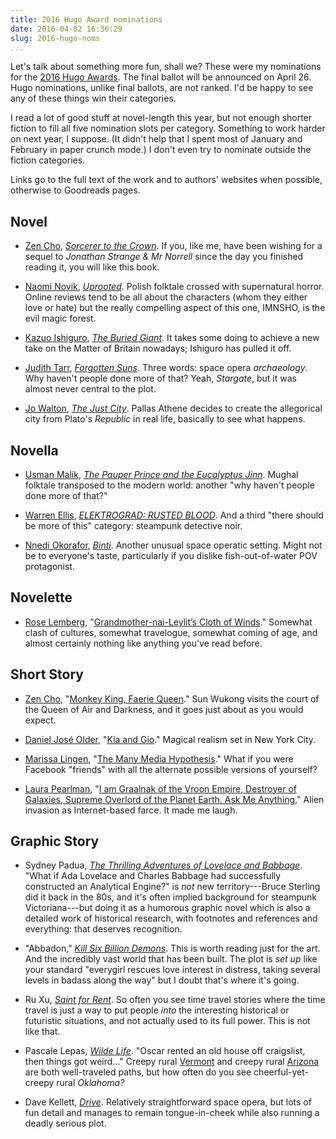 ```yaml
---
title: 2016 Hugo Award nominations
date: 2016-04-02 16:36:29
slug: 2016-hugo-noms
...
```


Let's talk about something more fun, shall we?  These were my
nominations for the [2016 Hugo Awards](https://www.thehugoawards.org/).
The final ballot will be announced on April 26.  Hugo nominations,
unlike final ballots, are not ranked.  I'd be happy to see any of
these things win their categories.

I read a lot of good stuff at novel-length this year, but not enough
shorter fiction to fill all five nomination slots per category.
Something to work harder on next year, I suppose.  (It didn't help
that I spent most of January and February in paper crunch mode.)  I
don't even try to nominate outside the fiction categories.

<!--more-->

Links go to the full text of the work and to authors' websites when
possible, otherwise to Goodreads pages.

## Novel

* [Zen Cho](https://zencho.org/),
  _[Sorcerer to the Crown](https://www.goodreads.com/book/show/23943137-sorcerer-to-the-crown)_.
  If you, like me, have been wishing for a sequel to _Jonathan Strange
  & Mr Norrell_ since the day you finished reading it, you will like
  this book.

* [Naomi Novik](https://www.naominovik.com/),
  _[Uprooted](https://www.goodreads.com/book/show/22544764-uprooted)_.
  Polish folktale crossed with supernatural horror.  Online reviews
  tend to be all about the characters (whom they either love or hate)
  but the really compelling aspect of this one, IMNSHO, is the evil
  magic forest.

* [Kazuo Ishiguro](https://www.goodreads.com/author/show/4280.Kazuo_Ishiguro),
  _[The Buried Giant](https://www.goodreads.com/book/show/22522805-the-buried-giant)_.
  It takes some doing to achieve a new take on the Matter of Britain
  nowadays; Ishiguro has pulled it off.

* [Judith Tarr](https://www.goodreads.com/author/show/41194.Judith_Tarr),
  _[Forgotten Suns](https://www.goodreads.com/book/show/24290807-forgotten-suns)_.
  Three words: space opera _archaeology_.  Why haven't people done
  more of that?  Yeah, _Stargate_, but it was almost never central to
  the plot.

* [Jo Walton](http://www.jowaltonbooks.com/),
  _[The Just City](https://www.goodreads.com/book/show/22055276-the-just-city)_.
  Pallas Athene decides to create the allegorical city from Plato's
  _Republic_ in real life, basically to see what happens.

## Novella

* [Usman Malik](https://www.usmanmalik.org/),
  _[The Pauper Prince and the Eucalyptus Jinn](https://www.tor.com/2015/04/22/the-pauper-prince-and-the-eucalyptus-jinn-usman-malik/)_.
  Mughal folktale transposed to the modern world: another "why
  haven't people done more of that?"

* [Warren Ellis](http://www.warrenellis.com/),
  _[ELEKTROGRAD: RUSTED BLOOD](https://www.goodreads.com/book/show/26069714-elektrograd)_.
  And a third "there should be more of this" category: steampunk
  detective noir.

* [Nnedi Okorafor](https://nnedi.com/),
  _[Binti](https://www.goodreads.com/book/show/25667918-binti)_.
  Another unusual space operatic setting.  Might not be to everyone's
  taste, particularly if you dislike fish-out-of-water POV protagonist.

## Novelette

* [Rose Lemberg](http://roselemberg.net/),
  "[Grandmother-nai-Leylit’s Cloth of Winds](http://www.beneath-ceaseless-skies.com/stories/grandmother-nai-leylits-cloth-of-winds/)."
  Somewhat clash of cultures, somewhat travelogue, somewhat coming of
  age, and almost certainly nothing like anything you've read before.

## Short Story

* [Zen Cho](https://zencho.org/),
  "[Monkey King, Faerie Queen](http://www.kaleidotrope.net/archives/spring-2015/monkey-king-faerie-queen-by-zen-cho/)."
  Sun Wukong visits the court of the Queen of Air and Darkness, and it
  goes just about as you would expect.

* [Daniel José Older](http://danieljoseolder.net/),
  "[Kia and Gio](https://www.tor.com/2015/01/06/kia-and-gio-daniel-jose-older/)."
  Magical realism set in New York City.

* [Marissa Lingen](https://www.marissalingen.com/),
  "[The Many Media Hypothesis](https://www.nature.com/articles/526286a)."
  What if you were Facebook "friends" with all the alternate possible
  versions of yourself?

* [Laura Pearlman](https://unlikelyexplanations.com/),
  "[I am Graalnak of the Vroon Empire, Destroyer of Galaxies, Supreme Overlord of the Planet Earth. Ask Me Anything.](https://flashfictiononline.com/main/article/i-am-graalnak-of-the-vroon-empire-destroyer-of-galaxies-supreme-overlord-of-the-planet-earth-ask-me-anything/)"
  Alien invasion as Internet-based farce.  It made me laugh.

## Graphic Story

* Sydney Padua, _[The Thrilling Adventures of Lovelace and Babbage](http://sydneypadua.com/2dgoggles/the-book/)_.
  "What if Ada Lovelace and Charles Babbage had successfully
  constructed an Analytical Engine?" is _not_ new territory---Bruce
  Sterling did it back in the 80s, and it's often implied background
  for steampunk Victoriana---but doing it as a humorous graphic novel
  which is also a detailed work of historical research, with footnotes
  and references and everything: that deserves recognition.

* "Abbadon,"
  _[Kill Six Billion Demons](https://killsixbilliondemons.com/)_.
  This is worth reading just for the art.  And the incredibly vast
  world that has been built.  The plot is _set up_ like your standard
  "everygirl rescues love interest in distress, taking several levels
  in badass along the way" but I doubt that's where it's going.

* Ru Xu, _[Saint for Rent](https://www.saintforrent.com/)_.
  So often you see time travel stories where the time travel is just a
  way to put people _into_ the interesting historical or futuristic
  situations, and not actually used to its full power.  This is not
  like that.

* Pascale Lepas, _[Wilde Life](https://www.wildelifecomic.com/)_.
  "Oscar rented an old house off craigslist, then things got weird..."
  Creepy rural [Vermont](https://the-toast.net/series/chris-kimball/)
  and creepy rural [Arizona](http://www.welcometonightvale.com/) are
  both well-traveled paths, but how often do you see
  cheerful-yet-creepy rural _Oklahoma?_

* Dave Kellett, _[Drive](http://www.drivecomic.com/)_.
  Relatively straightforward space opera, but lots of fun detail and
  manages to remain tongue-in-cheek while also running a deadly
  serious plot.

